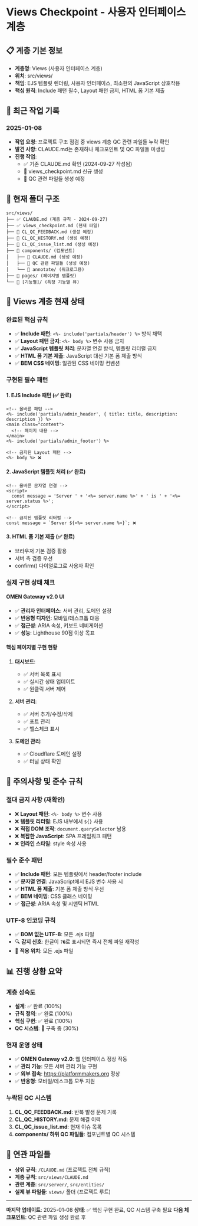 # Views Checkpoint - 사용자 인터페이스 계층

## 📋 계층 기본 정보
- **계층명**: Views (사용자 인터페이스 계층)
- **위치**: src/views/
- **책임**: EJS 템플릿 렌더링, 사용자 인터페이스, 최소한의 JavaScript 상호작용
- **핵심 원칙**: Include 패턴 필수, Layout 패턴 금지, HTML 폼 기본 제출

## 🔄 최근 작업 기록

### 2025-01-08
- **작업 요청**: 프로젝트 구조 점검 중 views 계층 QC 관련 파일들 누락 확인
- **발견 사항**: CLAUDE.md는 존재하나 체크포인트 및 QC 파일들 미생성
- **진행 작업**:
  - ✅ 기존 CLAUDE.md 확인 (2024-09-27 작성됨)
  - 🔄 views_checkpoint.md 신규 생성
  - 🔄 QC 관련 파일들 생성 예정

## 📁 현재 폴더 구조
```
src/views/
├── ✅ CLAUDE.md (계층 규칙 - 2024-09-27)
├── ✅ views_checkpoint.md (현재 파일)
├── 🔄 CL_QC_FEEDBACK.md (생성 예정)
├── 🔄 CL_QC_HISTORY.md (생성 예정)
├── 🔄 CL_QC_issue_list.md (생성 예정)
├── 📁 components/ (컴포넌트)
│   ├── 🔄 CLAUDE.md (생성 예정)
│   ├── 🔄 QC 관련 파일들 (생성 예정)
│   └── 📁 annotate/ (워크로그용)
├── 📁 pages/ (페이지별 템플릿)
└── 📁 [기능별]/ (특정 기능별 뷰)
```

## 🎯 Views 계층 현재 상태

### 완료된 핵심 규칙
- ✅ **Include 패턴**: `<%- include('partials/header') %>` 방식 채택
- ✅ **Layout 패턴 금지**: `<%- body %>` 변수 사용 금지
- ✅ **JavaScript 템플릿 처리**: 문자열 연결 방식, 템플릿 리터럴 금지
- ✅ **HTML 폼 기본 제출**: JavaScript 대신 기본 폼 제출 방식
- ✅ **BEM CSS 네이밍**: 일관된 CSS 네이밍 컨벤션

### 구현된 필수 패턴

#### 1. EJS Include 패턴 (✅ 완료)
```ejs
<!-- 올바른 패턴 -->
<%- include('partials/admin_header', { title: title, description: description }) %>
<main class="content">
  <!-- 페이지 내용 -->
</main>
<%- include('partials/admin_footer') %>

<!-- 금지된 Layout 패턴 -->
<%- body %> ❌
```

#### 2. JavaScript 템플릿 처리 (✅ 완료)
```ejs
<!-- 올바른 문자열 연결 -->
<script>
  const message = 'Server ' + '<%= server.name %>' + ' is ' + '<%= server.status %>';
</script>

<!-- 금지된 템플릿 리터럴 -->
const message = `Server ${<%= server.name %>}`; ❌
```

#### 3. HTML 폼 기본 제출 (✅ 완료)
- 브라우저 기본 검증 활용
- 서버 측 검증 우선
- confirm() 다이얼로그로 사용자 확인

### 실제 구현 상태 체크

#### OMEN Gateway v2.0 UI
- ✅ **관리자 인터페이스**: 서버 관리, 도메인 설정
- ✅ **반응형 디자인**: 모바일/데스크톱 대응
- ✅ **접근성**: ARIA 속성, 키보드 네비게이션
- ✅ **성능**: Lighthouse 90점 이상 목표

#### 핵심 페이지별 구현 현황
1. **대시보드**:
   - ✅ 서버 목록 표시
   - ✅ 실시간 상태 업데이트
   - ✅ 원클릭 서버 제어

2. **서버 관리**:
   - ✅ 서버 추가/수정/삭제
   - ✅ 포트 관리
   - ✅ 헬스체크 표시

3. **도메인 관리**:
   - ✅ Cloudflare 도메인 설정
   - ✅ 터널 상태 확인

## 🚨 주의사항 및 준수 규칙

### 절대 금지 사항 (재확인)
- ❌ **Layout 패턴**: `<%- body %>` 변수 사용
- ❌ **템플릿 리터럴**: EJS 내부에서 `${}` 사용
- ❌ **직접 DOM 조작**: `document.querySelector` 남용
- ❌ **복잡한 JavaScript**: SPA 프레임워크 패턴
- ❌ **인라인 스타일**: style 속성 사용

### 필수 준수 패턴
- ✅ **Include 패턴**: 모든 템플릿에서 header/footer include
- ✅ **문자열 연결**: JavaScript에서 EJS 변수 사용 시
- ✅ **HTML 폼 제출**: 기본 폼 제출 방식 우선
- ✅ **BEM 네이밍**: CSS 클래스 네이밍
- ✅ **접근성**: ARIA 속성 및 시맨틱 HTML

### UTF-8 인코딩 규칙
- ✅ **BOM 없는 UTF-8**: 모든 .ejs 파일
- 🔍 **감지 신호**: 한글이 `?�`로 표시되면 즉시 전체 파일 재작성
- 📍 **적용 위치**: 모든 .ejs 파일

## 📊 진행 상황 요약

### 계층 성숙도
- **설계**: ✅ 완료 (100%)
- **규칙 정의**: ✅ 완료 (100%)
- **핵심 구현**: ✅ 완료 (100%)
- **QC 시스템**: 🔄 구축 중 (30%)

### 현재 운영 상태
- ✅ **OMEN Gateway v2.0**: 웹 인터페이스 정상 작동
- ✅ **관리 기능**: 모든 서버 관리 기능 구현
- ✅ **외부 접속**: https://platformmakers.org 정상
- ✅ **반응형**: 모바일/데스크톱 모두 지원

### 누락된 QC 시스템
1. **CL_QC_FEEDBACK.md**: 반복 발생 문제 기록
2. **CL_QC_HISTORY.md**: 문제 해결 이력
3. **CL_QC_issue_list.md**: 현재 이슈 목록
4. **components/ 하위 QC 파일들**: 컴포넌트별 QC 시스템

## 🔗 연관 파일들
- **상위 규칙**: `/CLAUDE.md` (프로젝트 전체 규칙)
- **계층 규칙**: `src/views/CLAUDE.md`
- **관련 계층**: `src/server/`, `src/entities/`
- **실제 뷰 파일들**: `views/` 폴더 (프로젝트 루트)

---
**마지막 업데이트**: 2025-01-08
**상태**: ✅ 핵심 구현 완료, QC 시스템 구축 필요
**다음 체크포인트**: QC 관련 파일 생성 완료 후